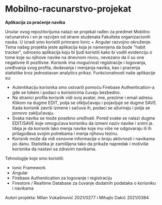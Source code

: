 # Mobilno-racunarstvo-projekat
**Aplikacija za praćenje navika**

Unutar ovog repozitorijuma nalazi se projekat rađen za predmet Mobilno računarstvo i on je razvijen od strane studenata Fakulteta organizacionih nauka. U izradi smo koristili primrano Ionic + Angular razvojno okruženje. Tema našeg projekta jeste aplikacija koja je namenjena da bude "habit tracker", odnosno aplikacija koju bi ljudi koristili kako bi vodili evidenciju o tome koje su njihove navike na dnevnom nivou, nevezano da li su one negativne ili pozitivne. Korisnik ima mogućnost registracije i logovanja, uređivanja svog profila, dodavanja i menjanja navika, kao i praćenja statistike kroz jednostavan analytics prikaz. 
Funkcionalnosti naše aplikacije su:
- Autentikaciju korisnika smo ostvarili pomoću Firebase Authentication-a gde se tokeni i podaci o korisnicima čuvaju bezbedno. 
- Na stranici profila korisnik vidi svoj avatar, ime, prezime i email adresu. Klikom na dugme EDIT, polja se otključavaju i pojavljuje se dugme SAVE. Kada korisnik završi izmene i sačuva ih, podaci se ažuriraju i polja se ponovo zaključavaju.
- Svaka navika se može posebno uređivati. Pored svake se nalazi dugme EDIT/SAVE koje omogućava korisniku da izmeni naziv navike i snimi je. Ideja je da korisnik lako menja navike koje mu više ne odgovaraju ili ih prilagođava svojim potrebama i menja njihovu tezinu.
- Korisnik može da vidi osnovne informacije o broju aktivnosti i navikama po danu. Statistika je zamišljena tako da prikaže napredak i motiviše korisnika da nastavi sa zdravim navikama.

Tehnologije koje smo koristili:
- Ionic Framework
- Angular
- Firebase Authentication za logovanje i registraciju
- Firestore / Realtime Database za čuvanje dodatnih podataka o korisniku i navikama

Autori projekta: Milan Vukašinović 2021/0277 i Mihajlo Dakić 2021/0384 
